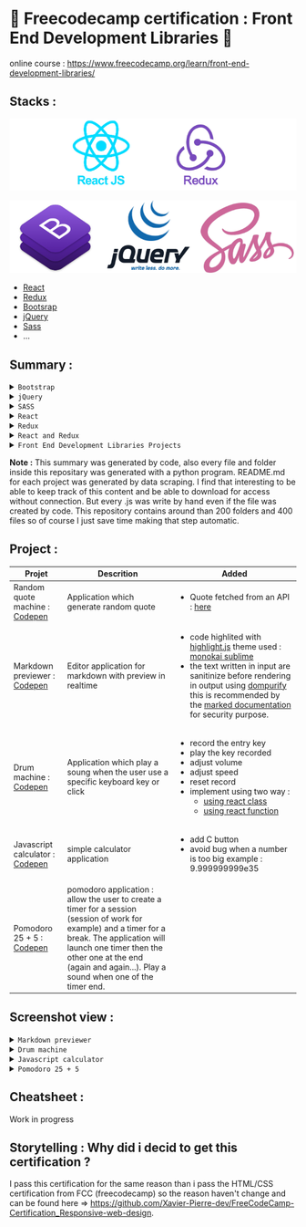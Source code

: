 # 🚀 Freecodecamp certification : Front End Development Libraries 🚀
online course : https://www.freecodecamp.org/learn/front-end-development-libraries/


## Stacks :
<div align="center">

![Alt text](./logo2.png "logo")

![Alt text](./logo.png "logo")
</div>


* [React](https://fr.reactjs.org/)
* [Redux](https://redux.js.org/)
* [Bootsrap](https://getbootstrap.com/)
* [jQuery](https://jquery.com/)
* [Sass](https://sass-lang.com/)
* ...


## __Summary :__



<details>
<summary><CODE>Bootstrap</CODE></summary>

* [Use Responsive Design with Bootstrap Fluid Containers](./1_Bootstrap/1_Use-Responsive-Design-with-Bootstrap-Fluid-Containers) > [code](./1_Bootstrap/1_Use-Responsive-Design-with-Bootstrap-Fluid-Containers/freecodecamps.html)  |  [readme](./1_Bootstrap/1_Use-Responsive-Design-with-Bootstrap-Fluid-Containers/README.md)
* [Make Images Mobile Responsive](./1_Bootstrap/2_Make-Images-Mobile-Responsive) > [code](./1_Bootstrap/2_Make-Images-Mobile-Responsive/freecodecamps.html)  |  [readme](./1_Bootstrap/2_Make-Images-Mobile-Responsive/README.md)
* [Center Text with Bootstrap](./1_Bootstrap/3_Center-Text-with-Bootstrap) > [code](./1_Bootstrap/3_Center-Text-with-Bootstrap/freecodecamps.html)  |  [readme](./1_Bootstrap/3_Center-Text-with-Bootstrap/README.md)
* [Create a Bootstrap Button](./1_Bootstrap/4_Create-a-Bootstrap-Button) > [code](./1_Bootstrap/4_Create-a-Bootstrap-Button/freecodecamps.html)  |  [readme](./1_Bootstrap/4_Create-a-Bootstrap-Button/README.md)
* [Create a Block Element Bootstrap Button](./1_Bootstrap/5_Create-a-Block-Element-Bootstrap-Button) > [code](./1_Bootstrap/5_Create-a-Block-Element-Bootstrap-Button/freecodecamps.html)  |  [readme](./1_Bootstrap/5_Create-a-Block-Element-Bootstrap-Button/README.md)
* [Taste the Bootstrap Button Color Rainbow](./1_Bootstrap/6_Taste-the-Bootstrap-Button-Color-Rainbow) > [code](./1_Bootstrap/6_Taste-the-Bootstrap-Button-Color-Rainbow/freecodecamps.html)  |  [readme](./1_Bootstrap/6_Taste-the-Bootstrap-Button-Color-Rainbow/README.md)
* [Call out Optional Actions with btn info](./1_Bootstrap/7_Call-out-Optional-Actions-with-btn-info) > [code](./1_Bootstrap/7_Call-out-Optional-Actions-with-btn-info/freecodecamps.html)  |  [readme](./1_Bootstrap/7_Call-out-Optional-Actions-with-btn-info/README.md)
* [Warn Your Users of a Dangerous Action with btn danger](./1_Bootstrap/8_Warn-Your-Users-of-a-Dangerous-Action-with-btn-danger) > [code](./1_Bootstrap/8_Warn-Your-Users-of-a-Dangerous-Action-with-btn-danger/freecodecamps.html)  |  [readme](./1_Bootstrap/8_Warn-Your-Users-of-a-Dangerous-Action-with-btn-danger/README.md)
* [Use the Bootstrap Grid to Put Elements Side By Side](./1_Bootstrap/9_Use-the-Bootstrap-Grid-to-Put-Elements-Side-By-Side) > [code](./1_Bootstrap/9_Use-the-Bootstrap-Grid-to-Put-Elements-Side-By-Side/freecodecamps.html)  |  [readme](./1_Bootstrap/9_Use-the-Bootstrap-Grid-to-Put-Elements-Side-By-Side/README.md)
* [Ditch Custom CSS for Bootstrap](./1_Bootstrap/10_Ditch-Custom-CSS-for-Bootstrap) > [code](./1_Bootstrap/10_Ditch-Custom-CSS-for-Bootstrap/freecodecamps.html)  |  [readme](./1_Bootstrap/10_Ditch-Custom-CSS-for-Bootstrap/README.md)
* [Use a span to Target Inline Elements](./1_Bootstrap/11_Use-a-span-to-Target-Inline-Elements) > [code](./1_Bootstrap/11_Use-a-span-to-Target-Inline-Elements/freecodecamps.html)  |  [readme](./1_Bootstrap/11_Use-a-span-to-Target-Inline-Elements/README.md)
* [Create a Custom Heading](./1_Bootstrap/12_Create-a-Custom-Heading) > [code](./1_Bootstrap/12_Create-a-Custom-Heading/freecodecamps.html)  |  [readme](./1_Bootstrap/12_Create-a-Custom-Heading/README.md)
* [Add Font Awesome Icons to our Buttons](./1_Bootstrap/13_Add-Font-Awesome-Icons-to-our-Buttons) > [code](./1_Bootstrap/13_Add-Font-Awesome-Icons-to-our-Buttons/freecodecamps.html)  |  [readme](./1_Bootstrap/13_Add-Font-Awesome-Icons-to-our-Buttons/README.md)
* [Add Font Awesome Icons to all of our Buttons](./1_Bootstrap/14_Add-Font-Awesome-Icons-to-all-of-our-Buttons) > [code](./1_Bootstrap/14_Add-Font-Awesome-Icons-to-all-of-our-Buttons/freecodecamps.html)  |  [readme](./1_Bootstrap/14_Add-Font-Awesome-Icons-to-all-of-our-Buttons/README.md)
* [Responsively Style Radio Buttons](./1_Bootstrap/15_Responsively-Style-Radio-Buttons) > [code](./1_Bootstrap/15_Responsively-Style-Radio-Buttons/freecodecamps.html)  |  [readme](./1_Bootstrap/15_Responsively-Style-Radio-Buttons/README.md)
* [Responsively Style Checkboxes](./1_Bootstrap/16_Responsively-Style-Checkboxes) > [code](./1_Bootstrap/16_Responsively-Style-Checkboxes/freecodecamps.html)  |  [readme](./1_Bootstrap/16_Responsively-Style-Checkboxes/README.md)
* [Style Text Inputs as Form Controls](./1_Bootstrap/17_Style-Text-Inputs-as-Form-Controls) > [code](./1_Bootstrap/17_Style-Text-Inputs-as-Form-Controls/freecodecamps.html)  |  [readme](./1_Bootstrap/17_Style-Text-Inputs-as-Form-Controls/README.md)
* [Line up Form Elements Responsively with Bootstrap](./1_Bootstrap/18_Line-up-Form-Elements-Responsively-with-Bootstrap) > [code](./1_Bootstrap/18_Line-up-Form-Elements-Responsively-with-Bootstrap/freecodecamps.html)  |  [readme](./1_Bootstrap/18_Line-up-Form-Elements-Responsively-with-Bootstrap/README.md)
* [Create a Bootstrap Headline](./1_Bootstrap/19_Create-a-Bootstrap-Headline) > [code](./1_Bootstrap/19_Create-a-Bootstrap-Headline/freecodecamps.html)  |  [readme](./1_Bootstrap/19_Create-a-Bootstrap-Headline/README.md)
* [House our page within a Bootstrap container fluid div](./1_Bootstrap/20_House-our-page-within-a-Bootstrap-container-fluid-div) > [code](./1_Bootstrap/20_House-our-page-within-a-Bootstrap-container-fluid-div/freecodecamps.html)  |  [readme](./1_Bootstrap/20_House-our-page-within-a-Bootstrap-container-fluid-div/README.md)
* [Create a Bootstrap Row](./1_Bootstrap/21_Create-a-Bootstrap-Row) > [code](./1_Bootstrap/21_Create-a-Bootstrap-Row/freecodecamps.html)  |  [readme](./1_Bootstrap/21_Create-a-Bootstrap-Row/README.md)
* [Split Your Bootstrap Row](./1_Bootstrap/22_Split-Your-Bootstrap-Row) > [code](./1_Bootstrap/22_Split-Your-Bootstrap-Row/freecodecamps.html)  |  [readme](./1_Bootstrap/22_Split-Your-Bootstrap-Row/README.md)
* [Create Bootstrap Wells](./1_Bootstrap/23_Create-Bootstrap-Wells) > [code](./1_Bootstrap/23_Create-Bootstrap-Wells/freecodecamps.html)  |  [readme](./1_Bootstrap/23_Create-Bootstrap-Wells/README.md)
* [Add Elements within Your Bootstrap Wells](./1_Bootstrap/24_Add-Elements-within-Your-Bootstrap-Wells) > [code](./1_Bootstrap/24_Add-Elements-within-Your-Bootstrap-Wells/freecodecamps.html)  |  [readme](./1_Bootstrap/24_Add-Elements-within-Your-Bootstrap-Wells/README.md)
* [Apply the Default Bootstrap Button Style](./1_Bootstrap/25_Apply-the-Default-Bootstrap-Button-Style) > [code](./1_Bootstrap/25_Apply-the-Default-Bootstrap-Button-Style/freecodecamps.html)  |  [readme](./1_Bootstrap/25_Apply-the-Default-Bootstrap-Button-Style/README.md)
* [Create a Class to Target with jQuery Selectors](./1_Bootstrap/26_Create-a-Class-to-Target-with-jQuery-Selectors) > [code](./1_Bootstrap/26_Create-a-Class-to-Target-with-jQuery-Selectors/freecodecamps.html)  |  [readme](./1_Bootstrap/26_Create-a-Class-to-Target-with-jQuery-Selectors/README.md)
* [Add id Attributes to Bootstrap Elements](./1_Bootstrap/27_Add-id-Attributes-to-Bootstrap-Elements) > [code](./1_Bootstrap/27_Add-id-Attributes-to-Bootstrap-Elements/freecodecamps.html)  |  [readme](./1_Bootstrap/27_Add-id-Attributes-to-Bootstrap-Elements/README.md)
* [Label Bootstrap Wells](./1_Bootstrap/28_Label-Bootstrap-Wells) > [code](./1_Bootstrap/28_Label-Bootstrap-Wells/freecodecamps.html)  |  [readme](./1_Bootstrap/28_Label-Bootstrap-Wells/README.md)
* [Give Each Element a Unique id](./1_Bootstrap/29_Give-Each-Element-a-Unique-id) > [code](./1_Bootstrap/29_Give-Each-Element-a-Unique-id/freecodecamps.html)  |  [readme](./1_Bootstrap/29_Give-Each-Element-a-Unique-id/README.md)
* [Label Bootstrap Buttons](./1_Bootstrap/30_Label-Bootstrap-Buttons) > [code](./1_Bootstrap/30_Label-Bootstrap-Buttons/freecodecamps.html)  |  [readme](./1_Bootstrap/30_Label-Bootstrap-Buttons/README.md)
* [Use Comments to Clarify Code](./1_Bootstrap/31_Use-Comments-to-Clarify-Code) > [code](./1_Bootstrap/31_Use-Comments-to-Clarify-Code/freecodecamps.html)  |  [readme](./1_Bootstrap/31_Use-Comments-to-Clarify-Code/README.md)

</details>

<details>
<summary><CODE>jQuery</CODE></summary>

* [Learn How Script Tags and Document Ready Work](./2_jQuery/1_Learn-How-Script-Tags-and-Document-Ready-Work) > [code](./2_jQuery/1_Learn-How-Script-Tags-and-Document-Ready-Work/freecodecamps.html)  |  [readme](./2_jQuery/1_Learn-How-Script-Tags-and-Document-Ready-Work/README.md)
* [Target HTML Elements with Selectors Using jQuery](./2_jQuery/2_Target-HTML-Elements-with-Selectors-Using-jQuery) > [code](./2_jQuery/2_Target-HTML-Elements-with-Selectors-Using-jQuery/freecodecamps.html)  |  [readme](./2_jQuery/2_Target-HTML-Elements-with-Selectors-Using-jQuery/README.md)
* [Target Elements by Class Using jQuery](./2_jQuery/3_Target-Elements-by-Class-Using-jQuery) > [code](./2_jQuery/3_Target-Elements-by-Class-Using-jQuery/freecodecamps.html)  |  [readme](./2_jQuery/3_Target-Elements-by-Class-Using-jQuery/README.md)
* [Target Elements by id Using jQuery](./2_jQuery/4_Target-Elements-by-id-Using-jQuery) > [code](./2_jQuery/4_Target-Elements-by-id-Using-jQuery/freecodecamps.html)  |  [readme](./2_jQuery/4_Target-Elements-by-id-Using-jQuery/README.md)
* [Delete Your jQuery Functions](./2_jQuery/5_Delete-Your-jQuery-Functions) > [code](./2_jQuery/5_Delete-Your-jQuery-Functions/freecodecamps.html)  |  [readme](./2_jQuery/5_Delete-Your-jQuery-Functions/README.md)
* [Target the Same Element with Multiple jQuery Selectors](./2_jQuery/6_Target-the-Same-Element-with-Multiple-jQuery-Selectors) > [code](./2_jQuery/6_Target-the-Same-Element-with-Multiple-jQuery-Selectors/freecodecamps.html)  |  [readme](./2_jQuery/6_Target-the-Same-Element-with-Multiple-jQuery-Selectors/README.md)
* [Remove Classes from an Element with jQuery](./2_jQuery/7_Remove-Classes-from-an-Element-with-jQuery) > [code](./2_jQuery/7_Remove-Classes-from-an-Element-with-jQuery/freecodecamps.html)  |  [readme](./2_jQuery/7_Remove-Classes-from-an-Element-with-jQuery/README.md)
* [Change the CSS of an Element Using jQuery](./2_jQuery/8_Change-the-CSS-of-an-Element-Using-jQuery) > [code](./2_jQuery/8_Change-the-CSS-of-an-Element-Using-jQuery/freecodecamps.html)  |  [readme](./2_jQuery/8_Change-the-CSS-of-an-Element-Using-jQuery/README.md)
* [Disable an Element Using jQuery](./2_jQuery/9_Disable-an-Element-Using-jQuery) > [code](./2_jQuery/9_Disable-an-Element-Using-jQuery/freecodecamps.html)  |  [readme](./2_jQuery/9_Disable-an-Element-Using-jQuery/README.md)
* [Change Text Inside an Element Using jQuery](./2_jQuery/10_Change-Text-Inside-an-Element-Using-jQuery) > [code](./2_jQuery/10_Change-Text-Inside-an-Element-Using-jQuery/freecodecamps.html)  |  [readme](./2_jQuery/10_Change-Text-Inside-an-Element-Using-jQuery/README.md)
* [Remove an Element Using jQuery](./2_jQuery/11_Remove-an-Element-Using-jQuery) > [code](./2_jQuery/11_Remove-an-Element-Using-jQuery/freecodecamps.html)  |  [readme](./2_jQuery/11_Remove-an-Element-Using-jQuery/README.md)
* [Use appendTo to Move Elements with jQuery](./2_jQuery/12_Use-appendTo-to-Move-Elements-with-jQuery) > [code](./2_jQuery/12_Use-appendTo-to-Move-Elements-with-jQuery/freecodecamps.html)  |  [readme](./2_jQuery/12_Use-appendTo-to-Move-Elements-with-jQuery/README.md)
* [Clone an Element Using jQuery](./2_jQuery/13_Clone-an-Element-Using-jQuery) > [code](./2_jQuery/13_Clone-an-Element-Using-jQuery/freecodecamps.html)  |  [readme](./2_jQuery/13_Clone-an-Element-Using-jQuery/README.md)
* [Target the Parent of an Element Using jQuery](./2_jQuery/14_Target-the-Parent-of-an-Element-Using-jQuery) > [code](./2_jQuery/14_Target-the-Parent-of-an-Element-Using-jQuery/freecodecamps.html)  |  [readme](./2_jQuery/14_Target-the-Parent-of-an-Element-Using-jQuery/README.md)
* [Target the Children of an Element Using jQuery](./2_jQuery/15_Target-the-Children-of-an-Element-Using-jQuery) > [code](./2_jQuery/15_Target-the-Children-of-an-Element-Using-jQuery/freecodecamps.html)  |  [readme](./2_jQuery/15_Target-the-Children-of-an-Element-Using-jQuery/README.md)
* [Target a Specific Child of an Element Using jQuery](./2_jQuery/16_Target-a-Specific-Child-of-an-Element-Using-jQuery) > [code](./2_jQuery/16_Target-a-Specific-Child-of-an-Element-Using-jQuery/freecodecamps.html)  |  [readme](./2_jQuery/16_Target-a-Specific-Child-of-an-Element-Using-jQuery/README.md)
* [Target Even Elements Using jQuery](./2_jQuery/17_Target-Even-Elements-Using-jQuery) > [code](./2_jQuery/17_Target-Even-Elements-Using-jQuery/freecodecamps.html)  |  [readme](./2_jQuery/17_Target-Even-Elements-Using-jQuery/README.md)
* [Use jQuery to Modify the Entire Page](./2_jQuery/18_Use-jQuery-to-Modify-the-Entire-Page) > [code](./2_jQuery/18_Use-jQuery-to-Modify-the-Entire-Page/freecodecamps.html)  |  [readme](./2_jQuery/18_Use-jQuery-to-Modify-the-Entire-Page/README.md)

</details>

<details>
<summary><CODE>SASS</CODE></summary>

* [Store Data with Sass Variables](./3_SASS/1_Store-Data-with-Sass-Variables) > [code](./3_SASS/1_Store-Data-with-Sass-Variables/freecodecamps.html)  |  [readme](./3_SASS/1_Store-Data-with-Sass-Variables/README.md)
* [Nest CSS with Sass](./3_SASS/2_Nest-CSS-with-Sass) > [code](./3_SASS/2_Nest-CSS-with-Sass/freecodecamps.html)  |  [readme](./3_SASS/2_Nest-CSS-with-Sass/README.md)
* [Create Reusable CSS with Mixins](./3_SASS/3_Create-Reusable-CSS-with-Mixins) > [code](./3_SASS/3_Create-Reusable-CSS-with-Mixins/freecodecamps.html)  |  [readme](./3_SASS/3_Create-Reusable-CSS-with-Mixins/README.md)
* [Use if and else to Add Logic To Your Styles](./3_SASS/4_Use-if-and-else-to-Add-Logic-To-Your-Styles) > [code](./3_SASS/4_Use-if-and-else-to-Add-Logic-To-Your-Styles/freecodecamps.html)  |  [readme](./3_SASS/4_Use-if-and-else-to-Add-Logic-To-Your-Styles/README.md)
* [Use for to Create a Sass Loop](./3_SASS/5_Use-for-to-Create-a-Sass-Loop) > [code](./3_SASS/5_Use-for-to-Create-a-Sass-Loop/freecodecamps.html)  |  [readme](./3_SASS/5_Use-for-to-Create-a-Sass-Loop/README.md)
* [Use each to Map Over Items in a List](./3_SASS/6_Use-each-to-Map-Over-Items-in-a-List) > [code](./3_SASS/6_Use-each-to-Map-Over-Items-in-a-List/freecodecamps.html)  |  [readme](./3_SASS/6_Use-each-to-Map-Over-Items-in-a-List/README.md)
* [Apply a Style Until a Condition is Met with while](./3_SASS/7_Apply-a-Style-Until-a-Condition-is-Met-with-while) > [code](./3_SASS/7_Apply-a-Style-Until-a-Condition-is-Met-with-while/freecodecamps.html)  |  [readme](./3_SASS/7_Apply-a-Style-Until-a-Condition-is-Met-with-while/README.md)
* [Split Your Styles into Smaller Chunks with Partials](./3_SASS/8_Split-Your-Styles-into-Smaller-Chunks-with-Partials) > [code](./3_SASS/8_Split-Your-Styles-into-Smaller-Chunks-with-Partials/freecodecamps.html)  |  [readme](./3_SASS/8_Split-Your-Styles-into-Smaller-Chunks-with-Partials/README.md)
* [Extend One Set of CSS Styles to Another Element](./3_SASS/9_Extend-One-Set-of-CSS-Styles-to-Another-Element) > [code](./3_SASS/9_Extend-One-Set-of-CSS-Styles-to-Another-Element/freecodecamps.html)  |  [readme](./3_SASS/9_Extend-One-Set-of-CSS-Styles-to-Another-Element/README.md)

</details>

<details>
<summary><CODE>React</CODE></summary>

* [Create a Simple JSX Element](./4_React/1_Create-a-Simple-JSX-Element) > [javascript](./4_React/1_Create-a-Simple-JSX-Element/freecodecamps.js)  |  [readme](./4_React/1_Create-a-Simple-JSX-Element/README.md)
* [Create a Complex JSX Element](./4_React/2_Create-a-Complex-JSX-Element) > [javascript](./4_React/2_Create-a-Complex-JSX-Element/freecodecamps.js)  |  [readme](./4_React/2_Create-a-Complex-JSX-Element/README.md)
* [Add Comments in JSX](./4_React/3_Add-Comments-in-JSX) > [javascript](./4_React/3_Add-Comments-in-JSX/freecodecamps.js)  |  [readme](./4_React/3_Add-Comments-in-JSX/README.md)
* [Render HTML Elements to the DOM](./4_React/4_Render-HTML-Elements-to-the-DOM) > [javascript](./4_React/4_Render-HTML-Elements-to-the-DOM/freecodecamps.js)  |  [readme](./4_React/4_Render-HTML-Elements-to-the-DOM/README.md)
* [Define an HTML Class in JSX](./4_React/5_Define-an-HTML-Class-in-JSX) > [javascript](./4_React/5_Define-an-HTML-Class-in-JSX/freecodecamps.js)  |  [readme](./4_React/5_Define-an-HTML-Class-in-JSX/README.md)
* [Learn About Self Closing JSX Tags](./4_React/6_Learn-About-Self-Closing-JSX-Tags) > [javascript](./4_React/6_Learn-About-Self-Closing-JSX-Tags/freecodecamps.js)  |  [readme](./4_React/6_Learn-About-Self-Closing-JSX-Tags/README.md)
* [Create a Stateless Functional Component](./4_React/7_Create-a-Stateless-Functional-Component) > [javascript](./4_React/7_Create-a-Stateless-Functional-Component/freecodecamps.js)  |  [readme](./4_React/7_Create-a-Stateless-Functional-Component/README.md)
* [Create a React Component](./4_React/8_Create-a-React-Component) > [javascript](./4_React/8_Create-a-React-Component/freecodecamps.js)  |  [readme](./4_React/8_Create-a-React-Component/README.md)
* [Create a Component with Composition](./4_React/9_Create-a-Component-with-Composition) > [javascript](./4_React/9_Create-a-Component-with-Composition/freecodecamps.js)  |  [readme](./4_React/9_Create-a-Component-with-Composition/README.md)
* [Use React to Render Nested Components](./4_React/10_Use-React-to-Render-Nested-Components) > [javascript](./4_React/10_Use-React-to-Render-Nested-Components/freecodecamps.js)  |  [readme](./4_React/10_Use-React-to-Render-Nested-Components/README.md)
* [Compose React Components](./4_React/11_Compose-React-Components) > [javascript](./4_React/11_Compose-React-Components/freecodecamps.js)  |  [readme](./4_React/11_Compose-React-Components/README.md)
* [Render a Class Component to the DOM](./4_React/12_Render-a-Class-Component-to-the-DOM) > [javascript](./4_React/12_Render-a-Class-Component-to-the-DOM/freecodecamps.js)  |  [readme](./4_React/12_Render-a-Class-Component-to-the-DOM/README.md)
* [Write a React Component from Scratch](./4_React/13_Write-a-React-Component-from-Scratch) > [javascript](./4_React/13_Write-a-React-Component-from-Scratch/freecodecamps.js)  |  [readme](./4_React/13_Write-a-React-Component-from-Scratch/README.md)
* [Pass Props to a Stateless Functional Component](./4_React/14_Pass-Props-to-a-Stateless-Functional-Component) > [javascript](./4_React/14_Pass-Props-to-a-Stateless-Functional-Component/freecodecamps.js)  |  [readme](./4_React/14_Pass-Props-to-a-Stateless-Functional-Component/README.md)
* [Pass an Array as Props](./4_React/15_Pass-an-Array-as-Props) > [javascript](./4_React/15_Pass-an-Array-as-Props/freecodecamps.js)  |  [readme](./4_React/15_Pass-an-Array-as-Props/README.md)
* [Use Default Props](./4_React/16_Use-Default-Props) > [javascript](./4_React/16_Use-Default-Props/freecodecamps.js)  |  [readme](./4_React/16_Use-Default-Props/README.md)
* [Override Default Props](./4_React/17_Override-Default-Props) > [javascript](./4_React/17_Override-Default-Props/freecodecamps.js)  |  [readme](./4_React/17_Override-Default-Props/README.md)
* [Use PropTypes to Define the Props You Expect](./4_React/18_Use-PropTypes-to-Define-the-Props-You-Expect) > [javascript](./4_React/18_Use-PropTypes-to-Define-the-Props-You-Expect/freecodecamps.js)  |  [readme](./4_React/18_Use-PropTypes-to-Define-the-Props-You-Expect/README.md)
* [Access Props Using this props](./4_React/19_Access-Props-Using-this-props) > [javascript](./4_React/19_Access-Props-Using-this-props/freecodecamps.js)  |  [readme](./4_React/19_Access-Props-Using-this-props/README.md)
* [Review Using Props with Stateless Functional Components](./4_React/20_Review-Using-Props-with-Stateless-Functional-Components) > [javascript](./4_React/20_Review-Using-Props-with-Stateless-Functional-Components/freecodecamps.js)  |  [readme](./4_React/20_Review-Using-Props-with-Stateless-Functional-Components/README.md)
* [Create a Stateful Component](./4_React/21_Create-a-Stateful-Component) > [javascript](./4_React/21_Create-a-Stateful-Component/freecodecamps.js)  |  [readme](./4_React/21_Create-a-Stateful-Component/README.md)
* [Render State in the User Interface](./4_React/22_Render-State-in-the-User-Interface) > [javascript](./4_React/22_Render-State-in-the-User-Interface/freecodecamps.js)  |  [readme](./4_React/22_Render-State-in-the-User-Interface/README.md)
* [Render State in the User Interface Another Way](./4_React/23_Render-State-in-the-User-Interface-Another-Way) > [javascript](./4_React/23_Render-State-in-the-User-Interface-Another-Way/freecodecamps.js)  |  [readme](./4_React/23_Render-State-in-the-User-Interface-Another-Way/README.md)
* [Set State with this setState](./4_React/24_Set-State-with-this-setState) > [javascript](./4_React/24_Set-State-with-this-setState/freecodecamps.js)  |  [readme](./4_React/24_Set-State-with-this-setState/README.md)
* [Bind this to a Class Method](./4_React/25_Bind-this-to-a-Class-Method) > [javascript](./4_React/25_Bind-this-to-a-Class-Method/freecodecamps.js)  |  [readme](./4_React/25_Bind-this-to-a-Class-Method/README.md)
* [Use State to Toggle an Element](./4_React/26_Use-State-to-Toggle-an-Element) > [javascript](./4_React/26_Use-State-to-Toggle-an-Element/freecodecamps.js)  |  [readme](./4_React/26_Use-State-to-Toggle-an-Element/README.md)
* [Write a Simple Counter](./4_React/27_Write-a-Simple-Counter) > [javascript](./4_React/27_Write-a-Simple-Counter/freecodecamps.js)  |  [readme](./4_React/27_Write-a-Simple-Counter/README.md)
* [Create a Controlled Input](./4_React/28_Create-a-Controlled-Input) > [javascript](./4_React/28_Create-a-Controlled-Input/freecodecamps.js)  |  [readme](./4_React/28_Create-a-Controlled-Input/README.md)
* [Create a Controlled Form](./4_React/29_Create-a-Controlled-Form) > [javascript](./4_React/29_Create-a-Controlled-Form/freecodecamps.js)  |  [readme](./4_React/29_Create-a-Controlled-Form/README.md)
* [Pass State as Props to Child Components](./4_React/30_Pass-State-as-Props-to-Child-Components) > [javascript](./4_React/30_Pass-State-as-Props-to-Child-Components/freecodecamps.js)  |  [readme](./4_React/30_Pass-State-as-Props-to-Child-Components/README.md)
* [Pass a Callback as Props](./4_React/31_Pass-a-Callback-as-Props) > [javascript](./4_React/31_Pass-a-Callback-as-Props/freecodecamps.js)  |  [readme](./4_React/31_Pass-a-Callback-as-Props/README.md)
* [Use the Lifecycle Method componentWillMount](./4_React/32_Use-the-Lifecycle-Method-componentWillMount) > [javascript](./4_React/32_Use-the-Lifecycle-Method-componentWillMount/freecodecamps.js)  |  [readme](./4_React/32_Use-the-Lifecycle-Method-componentWillMount/README.md)
* [Use the Lifecycle Method componentDidMount](./4_React/33_Use-the-Lifecycle-Method-componentDidMount) > [javascript](./4_React/33_Use-the-Lifecycle-Method-componentDidMount/freecodecamps.js)  |  [readme](./4_React/33_Use-the-Lifecycle-Method-componentDidMount/README.md)
* [Add Event Listeners](./4_React/34_Add-Event-Listeners) > [javascript](./4_React/34_Add-Event-Listeners/freecodecamps.js)  |  [readme](./4_React/34_Add-Event-Listeners/README.md)
* [Optimize Re Renders with shouldComponentUpdate](./4_React/35_Optimize-Re-Renders-with-shouldComponentUpdate) > [javascript](./4_React/35_Optimize-Re-Renders-with-shouldComponentUpdate/freecodecamps.js)  |  [readme](./4_React/35_Optimize-Re-Renders-with-shouldComponentUpdate/README.md)
* [Introducing Inline Styles](./4_React/36_Introducing-Inline-Styles) > [javascript](./4_React/36_Introducing-Inline-Styles/freecodecamps.js)  |  [readme](./4_React/36_Introducing-Inline-Styles/README.md)
* [Add Inline Styles in React](./4_React/37_Add-Inline-Styles-in-React) > [javascript](./4_React/37_Add-Inline-Styles-in-React/freecodecamps.js)  |  [readme](./4_React/37_Add-Inline-Styles-in-React/README.md)
* [Use Advanced JavaScript in React Render Method](./4_React/38_Use-Advanced-JavaScript-in-React-Render-Method) > [javascript](./4_React/38_Use-Advanced-JavaScript-in-React-Render-Method/freecodecamps.js)  |  [readme](./4_React/38_Use-Advanced-JavaScript-in-React-Render-Method/README.md)
* [Render with an If Else Condition](./4_React/39_Render-with-an-If-Else-Condition) > [javascript](./4_React/39_Render-with-an-If-Else-Condition/freecodecamps.js)  |  [readme](./4_React/39_Render-with-an-If-Else-Condition/README.md)
* [Use  for a More Concise Conditional](./4_React/40_Use--for-a-More-Concise-Conditional) > [javascript](./4_React/40_Use--for-a-More-Concise-Conditional/freecodecamps.js)  |  [readme](./4_React/40_Use--for-a-More-Concise-Conditional/README.md)
* [Use a Ternary Expression for Conditional Rendering](./4_React/41_Use-a-Ternary-Expression-for-Conditional-Rendering) > [javascript](./4_React/41_Use-a-Ternary-Expression-for-Conditional-Rendering/freecodecamps.js)  |  [readme](./4_React/41_Use-a-Ternary-Expression-for-Conditional-Rendering/README.md)
* [Render Conditionally from Props](./4_React/42_Render-Conditionally-from-Props) > [javascript](./4_React/42_Render-Conditionally-from-Props/freecodecamps.js)  |  [readme](./4_React/42_Render-Conditionally-from-Props/README.md)
* [Change Inline CSS Conditionally Based on Component State](./4_React/43_Change-Inline-CSS-Conditionally-Based-on-Component-State) > [javascript](./4_React/43_Change-Inline-CSS-Conditionally-Based-on-Component-State/freecodecamps.js)  |  [readme](./4_React/43_Change-Inline-CSS-Conditionally-Based-on-Component-State/README.md)
* [Use Array map to Dynamically Render Elements](./4_React/44_Use-Array-map-to-Dynamically-Render-Elements) > [javascript](./4_React/44_Use-Array-map-to-Dynamically-Render-Elements/freecodecamps.js)  |  [readme](./4_React/44_Use-Array-map-to-Dynamically-Render-Elements/README.md)
* [Give Sibling Elements a Unique Key Attribute](./4_React/45_Give-Sibling-Elements-a-Unique-Key-Attribute) > [javascript](./4_React/45_Give-Sibling-Elements-a-Unique-Key-Attribute/freecodecamps.js)  |  [readme](./4_React/45_Give-Sibling-Elements-a-Unique-Key-Attribute/README.md)
* [Use Array filter to Dynamically Filter an Array](./4_React/46_Use-Array-filter-to-Dynamically-Filter-an-Array) > [javascript](./4_React/46_Use-Array-filter-to-Dynamically-Filter-an-Array/freecodecamps.js)  |  [readme](./4_React/46_Use-Array-filter-to-Dynamically-Filter-an-Array/README.md)
* [Render React on the Server with renderToString](./4_React/47_Render-React-on-the-Server-with-renderToString) > [javascript](./4_React/47_Render-React-on-the-Server-with-renderToString/freecodecamps.js)  |  [readme](./4_React/47_Render-React-on-the-Server-with-renderToString/README.md)

</details>

<details>
<summary><CODE>Redux</CODE></summary>

* [Create a Redux Store](./5_Redux/1_Create-a-Redux-Store) > [javascript](./5_Redux/1_Create-a-Redux-Store/freecodecamps.js)  |  [readme](./5_Redux/1_Create-a-Redux-Store/README.md)
* [Get State from the Redux Store](./5_Redux/2_Get-State-from-the-Redux-Store) > [javascript](./5_Redux/2_Get-State-from-the-Redux-Store/freecodecamps.js)  |  [readme](./5_Redux/2_Get-State-from-the-Redux-Store/README.md)
* [Define a Redux Action](./5_Redux/3_Define-a-Redux-Action) > [javascript](./5_Redux/3_Define-a-Redux-Action/freecodecamps.js)  |  [readme](./5_Redux/3_Define-a-Redux-Action/README.md)
* [Define an Action Creator](./5_Redux/4_Define-an-Action-Creator) > [javascript](./5_Redux/4_Define-an-Action-Creator/freecodecamps.js)  |  [readme](./5_Redux/4_Define-an-Action-Creator/README.md)
* [Dispatch an Action Event](./5_Redux/5_Dispatch-an-Action-Event) > [javascript](./5_Redux/5_Dispatch-an-Action-Event/freecodecamps.js)  |  [readme](./5_Redux/5_Dispatch-an-Action-Event/README.md)
* [Handle an Action in the Store](./5_Redux/6_Handle-an-Action-in-the-Store) > [javascript](./5_Redux/6_Handle-an-Action-in-the-Store/freecodecamps.js)  |  [readme](./5_Redux/6_Handle-an-Action-in-the-Store/README.md)
* [Use a Switch Statement to Handle Multiple Actions](./5_Redux/7_Use-a-Switch-Statement-to-Handle-Multiple-Actions) > [javascript](./5_Redux/7_Use-a-Switch-Statement-to-Handle-Multiple-Actions/freecodecamps.js)  |  [readme](./5_Redux/7_Use-a-Switch-Statement-to-Handle-Multiple-Actions/README.md)
* [Use const for Action Types](./5_Redux/8_Use-const-for-Action-Types) > [javascript](./5_Redux/8_Use-const-for-Action-Types/freecodecamps.js)  |  [readme](./5_Redux/8_Use-const-for-Action-Types/README.md)
* [Register a Store Listener](./5_Redux/9_Register-a-Store-Listener) > [javascript](./5_Redux/9_Register-a-Store-Listener/freecodecamps.js)  |  [readme](./5_Redux/9_Register-a-Store-Listener/README.md)
* [Combine Multiple Reducers](./5_Redux/10_Combine-Multiple-Reducers) > [javascript](./5_Redux/10_Combine-Multiple-Reducers/freecodecamps.js)  |  [readme](./5_Redux/10_Combine-Multiple-Reducers/README.md)
* [Send Action Data to the Store](./5_Redux/11_Send-Action-Data-to-the-Store) > [javascript](./5_Redux/11_Send-Action-Data-to-the-Store/freecodecamps.js)  |  [readme](./5_Redux/11_Send-Action-Data-to-the-Store/README.md)
* [Use Middleware to Handle Asynchronous Actions](./5_Redux/12_Use-Middleware-to-Handle-Asynchronous-Actions) > [javascript](./5_Redux/12_Use-Middleware-to-Handle-Asynchronous-Actions/freecodecamps.js)  |  [readme](./5_Redux/12_Use-Middleware-to-Handle-Asynchronous-Actions/README.md)
* [Write a Counter with Redux](./5_Redux/13_Write-a-Counter-with-Redux) > [javascript](./5_Redux/13_Write-a-Counter-with-Redux/freecodecamps.js)  |  [readme](./5_Redux/13_Write-a-Counter-with-Redux/README.md)
* [Never Mutate State](./5_Redux/14_Never-Mutate-State) > [javascript](./5_Redux/14_Never-Mutate-State/freecodecamps.js)  |  [readme](./5_Redux/14_Never-Mutate-State/README.md)
* [Use the Spread Operator on Arrays](./5_Redux/15_Use-the-Spread-Operator-on-Arrays) > [javascript](./5_Redux/15_Use-the-Spread-Operator-on-Arrays/freecodecamps.js)  |  [readme](./5_Redux/15_Use-the-Spread-Operator-on-Arrays/README.md)
* [Remove an Item from an Array](./5_Redux/16_Remove-an-Item-from-an-Array) > [javascript](./5_Redux/16_Remove-an-Item-from-an-Array/freecodecamps.js)  |  [readme](./5_Redux/16_Remove-an-Item-from-an-Array/README.md)
* [Copy an Object with Object assign](./5_Redux/17_Copy-an-Object-with-Object-assign) > [javascript](./5_Redux/17_Copy-an-Object-with-Object-assign/freecodecamps.js)  |  [readme](./5_Redux/17_Copy-an-Object-with-Object-assign/README.md)

</details>

<details>
<summary><CODE>React and Redux</CODE></summary>

* [Getting Started with React Redux](./6_React-and-Redux/1_Getting-Started-with-React-Redux) > [javascript](./6_React-and-Redux/1_Getting-Started-with-React-Redux/freecodecamps.js)  |  [readme](./6_React-and-Redux/1_Getting-Started-with-React-Redux/README.md)
* [Manage State Locally First](./6_React-and-Redux/2_Manage-State-Locally-First) > [javascript](./6_React-and-Redux/2_Manage-State-Locally-First/freecodecamps.js)  |  [readme](./6_React-and-Redux/2_Manage-State-Locally-First/README.md)
* [Extract State Logic to Redux](./6_React-and-Redux/3_Extract-State-Logic-to-Redux) > [javascript](./6_React-and-Redux/3_Extract-State-Logic-to-Redux/freecodecamps.js)  |  [readme](./6_React-and-Redux/3_Extract-State-Logic-to-Redux/README.md)
* [Use Provider to Connect Redux to React](./6_React-and-Redux/4_Use-Provider-to-Connect-Redux-to-React) > [javascript](./6_React-and-Redux/4_Use-Provider-to-Connect-Redux-to-React/freecodecamps.js)  |  [readme](./6_React-and-Redux/4_Use-Provider-to-Connect-Redux-to-React/README.md)
* [Map State to Props](./6_React-and-Redux/5_Map-State-to-Props) > [javascript](./6_React-and-Redux/5_Map-State-to-Props/freecodecamps.js)  |  [readme](./6_React-and-Redux/5_Map-State-to-Props/README.md)
* [Map Dispatch to Props](./6_React-and-Redux/6_Map-Dispatch-to-Props) > [javascript](./6_React-and-Redux/6_Map-Dispatch-to-Props/freecodecamps.js)  |  [readme](./6_React-and-Redux/6_Map-Dispatch-to-Props/README.md)
* [Connect Redux to React](./6_React-and-Redux/7_Connect-Redux-to-React) > [javascript](./6_React-and-Redux/7_Connect-Redux-to-React/freecodecamps.js)  |  [readme](./6_React-and-Redux/7_Connect-Redux-to-React/README.md)
* [Connect Redux to the Messages App](./6_React-and-Redux/8_Connect-Redux-to-the-Messages-App) > [javascript](./6_React-and-Redux/8_Connect-Redux-to-the-Messages-App/freecodecamps.js)  |  [readme](./6_React-and-Redux/8_Connect-Redux-to-the-Messages-App/README.md)
* [Extract Local State into Redux](./6_React-and-Redux/9_Extract-Local-State-into-Redux) > [javascript](./6_React-and-Redux/9_Extract-Local-State-into-Redux/freecodecamps.js)  |  [readme](./6_React-and-Redux/9_Extract-Local-State-into-Redux/README.md)
* [Moving Forward From Here](./6_React-and-Redux/10_Moving-Forward-From-Here) > [javascript](./6_React-and-Redux/10_Moving-Forward-From-Here/freecodecamps.js)  |  [readme](./6_React-and-Redux/10_Moving-Forward-From-Here/README.md)

</details>

<details>
<summary><CODE>Front End Development Libraries Projects</CODE></summary>

* [Build a Random Quote Machine](./7_Front-End-Development-Libraries-Projects/1_Build-a-Random-Quote-Machine) > [javascript](./7_Front-End-Development-Libraries-Projects/1_Build-a-Random-Quote-Machine/freecodecamps.js)  |  [readme](./7_Front-End-Development-Libraries-Projects/1_Build-a-Random-Quote-Machine/README.md)
* [Build a Markdown Previewer](./7_Front-End-Development-Libraries-Projects/2_Build-a-Markdown-Previewer) > [javascript](./7_Front-End-Development-Libraries-Projects/2_Build-a-Markdown-Previewer/freecodecamps.js)  |  [readme](./7_Front-End-Development-Libraries-Projects/2_Build-a-Markdown-Previewer/README.md)
* [Build a Drum Machine](./7_Front-End-Development-Libraries-Projects/3_Build-a-Drum-Machine) > [javascript](./7_Front-End-Development-Libraries-Projects/3_Build-a-Drum-Machine/freecodecamps.js)  |  [readme](./7_Front-End-Development-Libraries-Projects/3_Build-a-Drum-Machine/README.md)
* [Build a JavaScript Calculator](./7_Front-End-Development-Libraries-Projects/4_Build-a-JavaScript-Calculator) > [javascript](./7_Front-End-Development-Libraries-Projects/4_Build-a-JavaScript-Calculator/freecodecamps.js)  |  [readme](./7_Front-End-Development-Libraries-Projects/4_Build-a-JavaScript-Calculator/README.md)
* [Build a 25 5 Clock](./7_Front-End-Development-Libraries-Projects/5_Build-a-25--5-Clock) > [javascript](./7_Front-End-Development-Libraries-Projects/5_Build-a-25--5-Clock/freecodecamps.js)  |  [readme](./7_Front-End-Development-Libraries-Projects/5_Build-a-25--5-Clock/README.md)

</details>


__Note :__ This summary was generated by code, also every file and folder inside this repositary was generated with a python program. README.md for each project was generated by data scraping. I find that interesting to be able to keep track of this content and be able to download for access without connection. But every .js was write by hand even if the file was created by code. This repository contains around than 200 folders and 400 files so of course I just save time making that step automatic.


## __Project :__

|Projet|Descrition|Added|
|---|---|---|
|Random quote machine : [Codepen](https://codepen.io/xavier-pierre-dev/pen/gOWRpry "live demo") |Application which generate random quote|<ul><li>Quote fetched from an API : [here](https://gist.githubusercontent.com/camperbot/5a022b72e96c4c9585c32bf6a75f62d9/raw/e3c6895ce42069f0ee7e991229064f167fe8ccdc/quotes.json)</li></ul>|
|Markdown previewer : [Codepen](https://codepen.io/xavier-pierre-dev/pen/MWVewrG "live demo")|Editor application for markdown with preview in realtime|<ul><li>code highlited with [highlight.js](https://cdnjs.cloudflare.com/ajax/libs/highlight.js/11.5.1/highlight.min.js) theme used : [monokai sublime](https://cdn.jsdelivr.net/npm/highlightjs-themes@1.0.0/monokai_sublime.css)</li><li>the text written in input are sanitinize before rendering in output using [dompurify](https://github.com/cure53/DOMPurify) this is recommended by the [marked documentation](https://marked.js.org/#demo) for security purpose. </li></ul>|
|Drum machine : [Codepen](https://codepen.io/xavier-pierre-dev/pen/JjLRgQO "live demo")|Application which play a soung when the user use a specific keyboard key or click|<ul><li>record the entry key</li><li>play the key recorded</li><li>adjust volume</li><li>adjust speed</li><li>reset record</li><li>implement using two way : <ul><li> [using react class](https://codepen.io/xavier-pierre-dev/pen/mdxrMyX) </li><li> [using react function](https://codepen.io/xavier-pierre-dev/pen/JjLRgQO) </li></ul></li></ul>|
|Javascript calculator : [Codepen](https://codepen.io/xavier-pierre-dev/pen/abYBZBM "live demo")  |simple calculator application|<ul><li>add C button</li><li>avoid bug when a number is too big example : 9.999999999e35</li></ul>|
|Pomodoro 25 + 5 : [Codepen](https://codepen.io/xavier-pierre-dev/full/WNzoWBq "live demo")|pomodoro application : allow the user to create a timer for a session (session of work for example) and a timer for a break. The application will launch one timer then the other one at the end (again and again...). Play a sound when one of the timer end.||


## __Screenshot view :__
<details>
<summary><CODE>Markdown previewer</CODE></summary>

[Codepen](https://codepen.io/xavier-pierre-dev/pen/MWVewrG "live demo")
<div align="center">

![Alt text](./7_Front-End-Development-Libraries-Projects/2_Build-a-Markdown-Previewer/app.PNG "screenshot")
</div>

</details>


<details>
<summary><CODE>Drum machine</CODE></summary>

* [using react class](https://codepen.io/xavier-pierre-dev/pen/mdxrMyX) 
* [using react function](https://codepen.io/xavier-pierre-dev/pen/JjLRgQO)

<div align="center">

![Alt text](./7_Front-End-Development-Libraries-Projects/3_Build-a-Drum-Machine/app.PNG "screenshot")
</div>

</details>


<details>
<summary><CODE>Javascript calculator</CODE></summary>

[Codepen](https://codepen.io/xavier-pierre-dev/pen/abYBZBM "live demo")
<div align="center">

![Alt text](./7_Front-End-Development-Libraries-Projects/4_Build-a-JavaScript-Calculator/app.PNG "screenshot")
</div>

</details>

<details>
<summary><CODE>Pomodoro 25 + 5 </CODE></summary>

[Codepen](https://codepen.io/xavier-pierre-dev/full/WNzoWBq "live demo")
<div align="center">

![Alt text](./7_Front-End-Development-Libraries-Projects/5_Build-a-25--5-Clock/app.PNG "screenshot")
</div>

</details>

## __Cheatsheet :__

Work in progress

## __Storytelling__ : Why did i decid to get this certification ? 
I pass this certification for the same reason than i pass the HTML/CSS certification from FCC (freecodecamp) so the reason haven't change and can be found here => https://github.com/Xavier-Pierre-dev/FreeCodeCamp-Certification_Responsive-web-design.